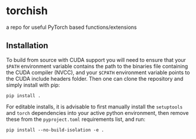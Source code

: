 # torchish
a repo for useful PyTorch based functions/extensions


## Installation
To build from source with CUDA support you will need to ensure that your `$PATH` environment variable contains the path to the binaries file containing the CUDA compiler (NVCC), and your `$CPATH` environment variable points to the CUDA include headers folder. Then one can clone the repository and simply install with pip:
```
pip install .
```

For editable installs, it is advisable to first manually install the `setuptools` and `torch` dependencies into your active python environment, then remove these from the `pyproject.toml` requirements list, and run:
```shell
pip install --no-build-isolation -e .
```